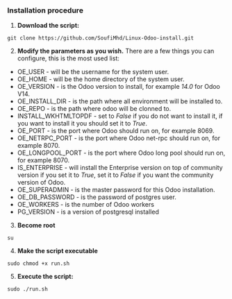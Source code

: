 <h3>Installation procedure</h3>

1. **Download the script:**
```text
git clone https://github.com/SoufiMhd/Linux-Odoo-install.git
```
2. **Modify the parameters as you wish.**
There are a few things you can configure, this is the most used list:

- OE_USER - will be the username for the system user.
- OE_HOME - will be the home directory of the system user.
- OE_VERSION - is the Odoo version to install, for example _14.0_ for Odoo V14.
- OE_INSTALL_DIR - is the path where all environment will be installed to.
- OE_REPO - is the path where odoo will be clonned to.
- INSTALL_WKHTMLTOPDF - set to _False_ if you do not want to install it, if you want to install it you should set it to _True_.
- OE_PORT - is the port where Odoo should run on, for example 8069.
- OE_NETRPC_PORT - is the port where Odoo net-rpc should run on, for example 8070.
- OE_LONGPOOL_PORT - is the port where Odoo long pool should run on, for example 8070.
- IS_ENTERPRISE - will install the Enterprise version on top of community version if you set it to _True_, set it to _False_ if you want the community version of Odoo.
- OE_SUPERADMIN - is the master password for this Odoo installation.
- OE_DB_PASSWORD - is the password of postgres user.
- OE_WORKERS - is the number of Odoo workers
- PG_VERSION - is a version of postgresql installed

3. **Become root**
```text
su
```
4. **Make the script executable**
```text
sudo chmod +x run.sh
```
5. **Execute the script:**
```text
sudo ./run.sh
```
#
